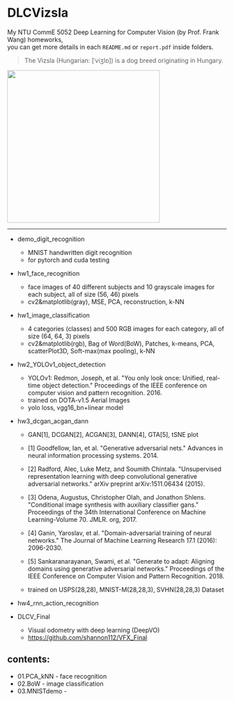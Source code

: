 # DLCVizsla
My NTU CommE 5052 Deep Learning for Computer Vision (by Prof. Frank Wang) homeworks,  
you can get more details in each ```README.md``` or ```report.pdf``` inside folders.   
> The Vizsla (Hungarian: [ˈviʒlɒ]) is a dog breed originating in Hungary.  
<img src="https://www.pets4homes.co.uk/images/breeds/88/large/34aaa9d6aa84f3926b461f88e4dcce51.jpg" width="350">  

---

* demo_digit_recognition
  * MNIST handwritten digit recognition
  * for pytorch and cuda testing
* hw1_face_recognition
  * face images of 40 different subjects and 10 grayscale images for each subject, all of size (56, 46) pixels
  * cv2&matplotlib(gray), MSE, PCA, reconstruction, k-NN  
* hw1_image_classification
  * 4 categories (classes) and 500 RGB images for each category, all of size (64, 64, 3) pixels
  * cv2&matplotlib(rgb), Bag of Word(BoW), Patches, k-means, PCA, scatterPlot3D, Soft-max(max pooling), k-NN
* hw2_YOLOv1_object_detection
  * YOLOv1: Redmon, Joseph, et al. "You only look once: Unified, real-time object detection." Proceedings of the IEEE conference on computer vision and pattern recognition. 2016.
  * trained on DOTA-v1.5 Aerial Images 
  * yolo loss, vgg16_bn+linear model
* hw3_dcgan_acgan_dann
  * GAN[1], DCGAN[2], ACGAN[3], DANN[4], GTA[5], tSNE plot
  * [1] Goodfellow, Ian, et al. "Generative adversarial nets." Advances in neural information processing systems. 2014.
  * [2] Radford, Alec, Luke Metz, and Soumith Chintala. "Unsupervised representation learning with deep convolutional generative adversarial networks." arXiv preprint arXiv:1511.06434 (2015).
  * [3] Odena, Augustus, Christopher Olah, and Jonathon Shlens. "Conditional image synthesis with auxiliary classifier gans." Proceedings of the 34th International Conference on Machine Learning-Volume 70. JMLR. org, 2017.
  * [4] Ganin, Yaroslav, et al. "Domain-adversarial training of neural networks." The Journal of Machine Learning Research 17.1 (2016): 2096-2030.
  * [5] Sankaranarayanan, Swami, et al. "Generate to adapt: Aligning domains using generative adversarial networks." Proceedings of the IEEE Conference on Computer Vision and Pattern Recognition. 2018.

  * trained on USPS(28,28), MNIST-M(28,28,3), SVHN(28,28,3) Dataset

* hw4_rnn_action_recognition
* DLCV_Final
  * Visual odometry with deep learning (DeepVO)
  * https://github.com/shannon112/VFX_Final

## contents:  
* 01.PCA_kNN - face recognition
* 02.BoW - image classification
* 03.MNISTdemo - 
  
